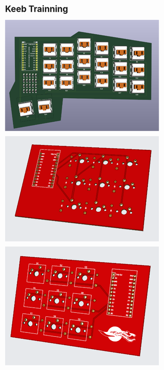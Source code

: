﻿# Keeb Trainning

![CURRENT](assets/current.png)

![PCB1](assets/pcb1.png)

![PCB2](assets/pcb2.png)
